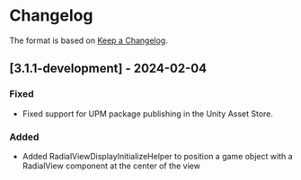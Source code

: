 # Changelog

The format is based on [Keep a Changelog](https://keepachangelog.com/en/1.1.0/).

## [3.1.1-development] - 2024-02-04

### Fixed

* Fixed support for UPM package publishing in the Unity Asset Store.

### Added

* Added RadialViewDisplayInitializeHelper to position a game object with a RadialView component at the center of the view
